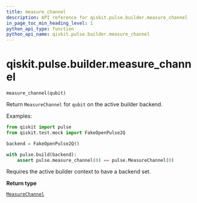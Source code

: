 ```yaml
---
title: measure_channel
description: API reference for qiskit.pulse.builder.measure_channel
in_page_toc_min_heading_level: 1
python_api_type: function
python_api_name: qiskit.pulse.builder.measure_channel
---
```


# qiskit.pulse.builder.measure\_channel

<span id="qiskit.pulse.builder.measure_channel" />

`measure_channel(qubit)`

Return `MeasureChannel` for `qubit` on the active builder backend.

Examples:

```python
from qiskit import pulse
from qiskit.test.mock import FakeOpenPulse2Q

backend = FakeOpenPulse2Q()

with pulse.build(backend):
    assert pulse.measure_channel(0) == pulse.MeasureChannel(0)
```

<Admonition title="Note" type="note">
  Requires the active builder context to have a backend set.
</Admonition>

**Return type**

[`MeasureChannel`](qiskit.pulse.channels#qiskit.pulse.channels.MeasureChannel "qiskit.pulse.channels.MeasureChannel")

